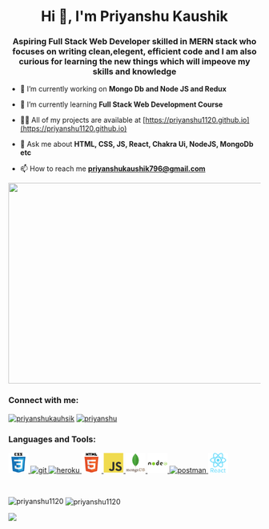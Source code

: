 <h1 align="center">Hi 👋, I'm Priyanshu Kaushik</h1>
<h3 align="center">Aspiring Full Stack Web Developer skilled in MERN stack who focuses on writing clean,elegent, efficient code and I am  also curious for learning the new things which will impeove my skills and knowledge</h3>

- 🔭 I’m currently working on **Mongo Db and Node JS and Redux**

- 🌱 I’m currently learning **Full Stack Web Development Course**

- 👨‍💻 All of my projects are available at [https://priyanshu1120.github.io](https://priyanshu1120.github.io)

- 💬 Ask me about **HTML, CSS, JS, React, Chakra Ui, NodeJS, MongoDb etc**

- 📫 How to reach me **priyanshukaushik796@gmail.com**


<img src="https://www.techieapps.com/wp-content/uploads/2018/12/hire-full-stack-developers-1.gif" height="400" width="800"  align="center"/>

<br/>




<h3 align="left">Connect with me:</h3>
<p align="left">
<a href="https://linkedin.com/in/priyanshu-kaushik-426422210/" target="blank"><img align="center" src="https://raw.githubusercontent.com/rahuldkjain/github-profile-readme-generator/master/src/images/icons/Social/linked-in-alt.svg" alt="priyanshukauhsik" height="30" width="40" /></a>
<a href="https://fb.com/priyanshu1120" target="blank"><img align="center" src="https://raw.githubusercontent.com/rahuldkjain/github-profile-readme-generator/master/src/images/icons/Social/facebook.svg" alt="priyanshu" height="30" width="40" /></a>
</p>



<h3 align="left">Languages and Tools:</h3>
<p align="left"> <a href="https://www.w3schools.com/css/" target="_blank" rel="noreferrer"> <img src="https://raw.githubusercontent.com/devicons/devicon/master/icons/css3/css3-original-wordmark.svg" alt="css3" width="40" height="40"/> </a> <a href="https://git-scm.com/" target="_blank" rel="noreferrer"> <img src="https://www.vectorlogo.zone/logos/git-scm/git-scm-icon.svg" alt="git" width="40" height="40"/> </a> <a href="https://heroku.com" target="_blank" rel="noreferrer"> <img src="https://www.vectorlogo.zone/logos/heroku/heroku-icon.svg" alt="heroku" width="40" height="40"/> </a> <a href="https://www.w3.org/html/" target="_blank" rel="noreferrer"> <img src="https://raw.githubusercontent.com/devicons/devicon/master/icons/html5/html5-original-wordmark.svg" alt="html5" width="40" height="40"/> </a> <a href="https://developer.mozilla.org/en-US/docs/Web/JavaScript" target="_blank" rel="noreferrer"> <img src="https://raw.githubusercontent.com/devicons/devicon/master/icons/javascript/javascript-original.svg" alt="javascript" width="40" height="40"/> </a> <a href="https://www.mongodb.com/" target="_blank" rel="noreferrer"> <img src="https://raw.githubusercontent.com/devicons/devicon/master/icons/mongodb/mongodb-original-wordmark.svg" alt="mongodb" width="40" height="40"/> </a> <a href="https://nodejs.org" target="_blank" rel="noreferrer"> <img src="https://raw.githubusercontent.com/devicons/devicon/master/icons/nodejs/nodejs-original-wordmark.svg" alt="nodejs" width="40" height="40"/> </a> <a href="https://postman.com" target="_blank" rel="noreferrer"> <img src="https://www.vectorlogo.zone/logos/getpostman/getpostman-icon.svg" alt="postman" width="40" height="40"/> </a> <a href="https://reactjs.org/" target="_blank" rel="noreferrer"> <img src="https://raw.githubusercontent.com/devicons/devicon/master/icons/react/react-original-wordmark.svg" alt="react" width="40" height="40"/> </a> </p>



<br/>

<p><img align="left" src="https://github-readme-stats.vercel.app/api/top-langs?username=priyanshu1120&show_icons=true&locale=en&layout=compact" alt="priyanshu1120" /></p>

<p>&nbsp;<img align="center" src="https://github-readme-stats.vercel.app/api?username=priyanshu1120&show_icons=true&locale=en" alt="priyanshu1120" /></p>
<p>
  <img src="https://activity-graph.herokuapp.com/graph?username=priyanshu1120&show_icons=true&count_private=true&include_all_commits=true&theme=minimal&hide_border=true&radius=4" />
</p>

